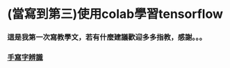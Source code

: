 # (當寫到第三)使用colab學習tensorflow

### 這是我第一次寫教學文，若有什麼建議歡迎多多指教，感謝。。。

### [手寫字辨識](https://github.com/la0221/Colab_tensorflow/tree/main/mnist) 


## 
